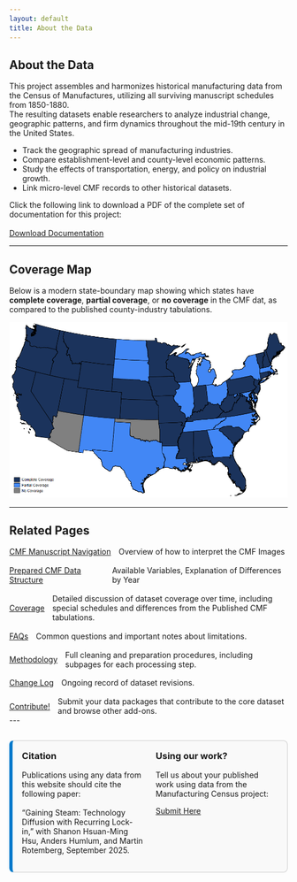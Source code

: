 ```yaml
---
layout: default
title: About the Data
---
```


## About the Data

This project assembles and harmonizes historical manufacturing data from the Census of Manufactures, utilizing all surviving manuscript schedules from 1850-1880.  
The resulting datasets enable researchers to analyze industrial change, geographic patterns, and firm dynamics throughout the mid-19th century in the United States.

- Track the geographic spread of manufacturing industries.
- Compare establishment-level and county-level economic patterns.
- Study the effects of transportation, energy, and policy on industrial growth.
- Link micro-level CMF records to other historical datasets.

Click the following link to download a PDF of the complete set of documentation for this project:
<br><br>
<a class="button" href="master_documentation.pdf" download>Download Documentation</a>

---

## Coverage Map

Below is a modern state-boundary map showing which states have **complete coverage**, **partial coverage**, or **no coverage** in the CMF dat, as compared to the published county-industry tabulations.

![Coverage Map](/assets/images/simple_coverage_map.png)

---

## Related Pages

<div style="display: flex; flex-direction: column; gap: 1.2em;">

  <div style="display: flex; align-items: center; gap: 1em;">
    <a href="navigation" class="button">CMF Manuscript Navigation</a>
    <span>Overview of how to interpret the CMF Images</span>
  </div>

  <div style="display: flex; align-items: center; gap: 1em;">
    <a href="data-structure" class="button">Prepared CMF Data Structure</a>
    <span>Available Variables, Explanation of Differences by Year</span>
  </div>

  <div style="display: flex; align-items: center; gap: 1em;">
    <a href="coverage" class="button">Coverage</a>
    <span>Detailed discussion of dataset coverage over time, including special schedules and differences from the Published CMF tabulations.</span>
  </div>

  <div style="display: flex; align-items: center; gap: 1em;">
    <a href="faqs" class="button">FAQs</a>
    <span>Common questions and important notes about limitations.</span>
  </div>

  <div style="display: flex; align-items: center; gap: 1em;">
    <a href="methodology" class="button">Methodology</a>
    <span>Full cleaning and preparation procedures, including subpages for each processing step.</span>
  </div>

  <div style="display: flex; align-items: center; gap: 1em;">
    <a href="change-log" class="button">Change Log</a>
    <span>Ongoing record of dataset revisions.</span>
  </div>
  
  <div style="display: flex; align-items: center; gap: 1em;">
    <a href="add-on" class="button">Contribute!</a>
    <span>Submit your data packages that contribute to the core dataset and browse other add-ons.</span>
  </div>
</div>
---

<div style="display: grid; grid-template-columns: 1fr 1fr; gap: 1.5em; border: 1px solid #ccc; border-left: 6px solid #007acc; padding: 1.2em; margin-top: 2em; background-color: #f9f9f9; border-radius: 8px;">

<div>
  <h3 style="margin-top: 0;">Citation</h3>
  <p>
    Publications using any data from this website should cite the following paper:<br><br>
    “Gaining Steam: Technology Diffusion with Recurring Lock-in,” with Shanon Hsuan-Ming Hsu, Anders Humlum, and Martin Rotemberg, September 2025.
  </p>
</div>

<div>
  <h3 style="margin-top: 0;">Using our work?</h3>
  <p>
    Tell us about your published work using data from the Manufacturing Census project:
  </p>
  <a href="https://docs.google.com/forms/d/e/1FAIpQLSfnGwH3z64n4ck8sF0yQbGQUwrt-S1MDtV4U3d1qEEPgfac4w/viewform?usp=sharing&ouid=112347190599054824465" target="_blank">
    Submit Here
  </a>
</div>

</div>
